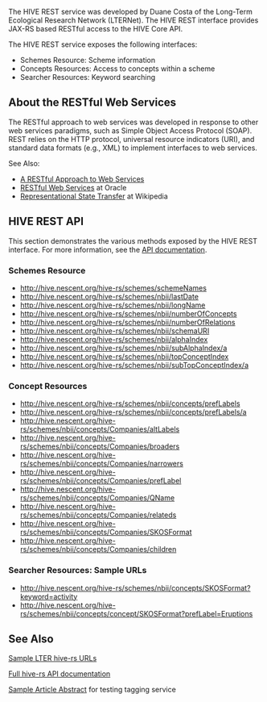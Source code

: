 The HIVE REST service was developed by Duane Costa of the Long-Term Ecological Research Network (LTERNet). The HIVE REST interface provides JAX-RS based RESTful access to the HIVE Core API.

The HIVE REST service exposes the following interfaces:
  * Schemes Resource: Scheme information
  * Concepts Resources: Access to concepts within a scheme
  * Searcher Resources: Keyword searching

## About the RESTful Web Services ##

The RESTful approach to web services was developed in response to other web services paradigms, such as Simple Object Access Protocol (SOAP). REST relies on the HTTP protocol, universal resource indicators (URI), and standard data formats (e.g., XML) to implement interfaces to web services.

See Also:
  * [A RESTful Approach to Web Services](http://www.networkworld.com/ee/2003/eerest.html)
  * [RESTful Web Services](http://www.oracle.com/technetwork/articles/javase/index-137171.html) at Oracle
  * [Representational State Transfer](http://en.wikipedia.org/wiki/Representational_State_Transfer) at Wikipedia

## HIVE REST API ##
This section demonstrates the various methods exposed by the HIVE REST interface. For more information, see the [API documentation](http://hive-mrc.googlecode.com/svn/trunk/doc/hive-restful-web-services-api.txt).

### Schemes Resource ###

  * http://hive.nescent.org/hive-rs/schemes/schemeNames
  * http://hive.nescent.org/hive-rs/schemes/nbii/lastDate
  * http://hive.nescent.org/hive-rs/schemes/nbii/longName
  * http://hive.nescent.org/hive-rs/schemes/nbii/numberOfConcepts
  * http://hive.nescent.org/hive-rs/schemes/nbii/numberOfRelations
  * http://hive.nescent.org/hive-rs/schemes/nbii/schemaURI
  * http://hive.nescent.org/hive-rs/schemes/nbii/alphaIndex
  * http://hive.nescent.org/hive-rs/schemes/nbii/subAlphaIndex/a
  * http://hive.nescent.org/hive-rs/schemes/nbii/topConceptIndex
  * http://hive.nescent.org/hive-rs/schemes/nbii/subTopConceptIndex/a

### Concept Resources ###

  * http://hive.nescent.org/hive-rs/schemes/nbii/concepts/prefLabels
  * http://hive.nescent.org/hive-rs/schemes/nbii/concepts/prefLabels/a
  * http://hive.nescent.org/hive-rs/schemes/nbii/concepts/Companies/altLabels
  * http://hive.nescent.org/hive-rs/schemes/nbii/concepts/Companies/broaders
  * http://hive.nescent.org/hive-rs/schemes/nbii/concepts/Companies/narrowers
  * http://hive.nescent.org/hive-rs/schemes/nbii/concepts/Companies/prefLabel
  * http://hive.nescent.org/hive-rs/schemes/nbii/concepts/Companies/QName
  * http://hive.nescent.org/hive-rs/schemes/nbii/concepts/Companies/relateds
  * http://hive.nescent.org/hive-rs/schemes/nbii/concepts/Companies/SKOSFormat
  * http://hive.nescent.org/hive-rs/schemes/nbii/concepts/Companies/children

### Searcher Resources: Sample URLs ###

  * http://hive.nescent.org/hive-rs/schemes/nbii/concepts/SKOSFormat?keyword=activity
  * http://hive.nescent.org/hive-rs/schemes/nbii/concepts/concept/SKOSFormat?prefLabel=Eruptions


## See Also ##

[Sample LTER hive-rs URLs](http://hive-mrc.googlecode.com/svn/trunk/doc/sample-lter-hive-urls.txt)

[Full hive-rs API documentation](http://hive-mrc.googlecode.com/svn/trunk/doc/hive-restful-web-services-api.txt)

[Sample Article Abstract](http://hive-mrc.googlecode.com/svn/trunk/doc/sampleAbstract.txt) for testing tagging service